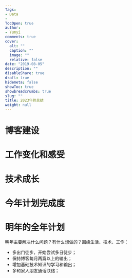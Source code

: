 ```yaml
---
Tags:
- Data
- 
TocOpen: true
author:
- Yunyi
comments: true
cover:
  alt: ""
  caption: ""
  image: ""
  relative: false
date: "2019-08-05"
description: ""
disableShare: true
draft: true
hidemeta: false
showToc: true
showbreadcrumbs: true
slug: ""
title: 2023年终总结
weight: null
---
```


<!---
参考：https://imcbc.cn/202212/2022-summary/
-->

# 博客建设

# 工作变化和感受

# 技术成长

# 今年计划完成度

# 明年的全年计划

明年主要解决什么问题？有什么想做的？围绕生活、技术、工作：

- 多出门徒步，开始尝试多日徒步；
- 保持博客每月两篇以上的输出；
- 增加基础技术知识的学习和输出；
- 多和家人朋友通话联络；